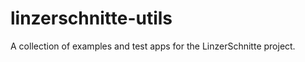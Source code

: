 linzerschnitte-utils
====================

A collection of examples and test apps for the LinzerSchnitte project.
